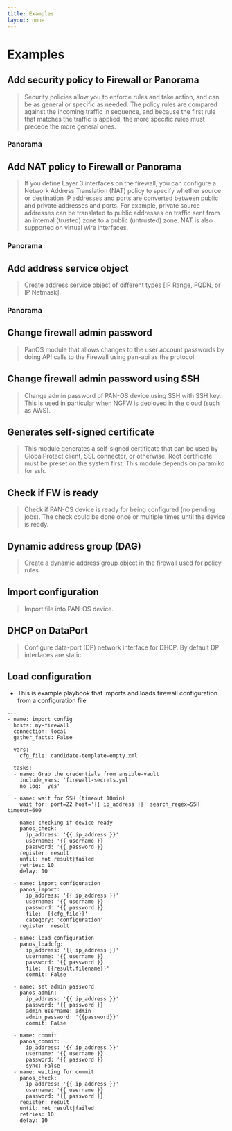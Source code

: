```yaml
---
title: Examples
layout: none
---
```

Examples
========

Add security policy to Firewall or Panorama
-------------------------------------------

> Security policies allow you to enforce rules and take action, and can
> be as general or specific as needed. The policy rules are compared
> against the incoming traffic in sequence, and because the first rule
> that matches the traffic is applied, the more specific rules must
> precede the more general ones.

### Panorama

Add NAT policy to Firewall or Panorama
--------------------------------------

> If you define Layer 3 interfaces on the firewall, you can configure a
> Network Address Translation (NAT) policy to specify whether source or
> destination IP addresses and ports are converted between public and
> private addresses and ports. For example, private source addresses can
> be translated to public addresses on traffic sent from an internal
> (trusted) zone to a public (untrusted) zone. NAT is also supported on
> virtual wire interfaces.

### Panorama

Add address service object
--------------------------

> Create address service object of different types \[IP Range, FQDN, or
> IP Netmask\].

### Panorama

Change firewall admin password
------------------------------

> PanOS module that allows changes to the user account passwords by
> doing API calls to the Firewall using pan-api as the protocol.

Change firewall admin password using SSH
----------------------------------------

> Change admin password of PAN-OS device using SSH with SSH key. This is
> used in particular when NGFW is deployed in the cloud (such as AWS).

Generates self-signed certificate
---------------------------------

> This module generates a self-signed certificate that can be used by
> GlobalProtect client, SSL connector, or otherwise. Root certificate
> must be preset on the system first. This module depends on paramiko
> for ssh.

Check if FW is ready
--------------------

> Check if PAN-OS device is ready for being configured (no pending
> jobs). The check could be done once or multiple times until the device
> is ready.

Dynamic address group (DAG)
---------------------------

> Create a dynamic address group object in the firewall used for policy
> rules.

Import configuration
--------------------

> Import file into PAN-OS device.

DHCP on DataPort
----------------

> Configure data-port (DP) network interface for DHCP. By default DP
> interfaces are static.

Load configuration
------------------

-   This is example playbook that imports and loads firewall
    configuration from a configuration file

<!-- -->

    ---
    - name: import config
      hosts: my-firewall
      connection: local
      gather_facts: False

      vars:
        cfg_file: candidate-template-empty.xml

      tasks:
      - name: Grab the credentials from ansible-vault
        include_vars: 'firewall-secrets.yml'
        no_log: 'yes'

      - name: wait for SSH (timeout 10min)
        wait_for: port=22 host='{{ ip_address }}' search_regex=SSH timeout=600

      - name: checking if device ready
        panos_check:
          ip_address: '{{ ip_address }}'
          username: '{{ username }}'
          password: '{{ password }}'
        register: result
        until: not result|failed
        retries: 10
        delay: 10

      - name: import configuration
        panos_import:
          ip_address: '{{ ip_address }}'
          username: '{{ username }}'
          password: '{{ password }}'
          file: '{{cfg_file}}'
          category: 'configuration'
        register: result

      - name: load configuration
        panos_loadcfg:
          ip_address: '{{ ip_address }}'
          username: '{{ username }}'
          password: '{{ password }}'
          file: '{{result.filename}}'
          commit: False

      - name: set admin password
        panos_admin:
          ip_address: '{{ ip_address }}'
          password: '{{ password }}'
          admin_username: admin
          admin_password: '{{password}}'
          commit: False

      - name: commit
        panos_commit:
          ip_address: '{{ ip_address }}'
          username: '{{ username }}'
          password: '{{ password }}'
          sync: False
      - name: waiting for commit
        panos_check:
          ip_address: '{{ ip_address }}'
          username: '{{ username }}'
          password: '{{ password }}'
        register: result
        until: not result|failed
        retries: 10
        delay: 10
